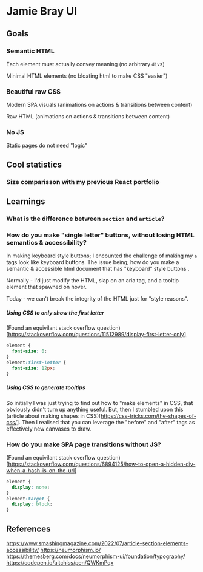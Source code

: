 # Jamie Bray UI

## Goals

### Semantic HTML

Each element must actually convey meaning (no arbitrary `div`s)

Minimal HTML elements (no bloating html to make CSS "easier")

### Beautiful raw CSS

Modern SPA visuals (animations on actions & transitions between content)

Raw HTML (animations on actions & transitions between content)

### No JS

Static pages do not need "logic"

## Cool statistics

### Size comparisson with my previous React portfolio

## Learnings

### What is the difference between `section` and `article`?



### How do you make "single letter" buttons, without losing HTML semantics & accessibility?

In making keyboard style buttons; I encounted the challenge of making my `a` tags look like keyboard buttons. The issue being; how do you make a semantic & accessible html document that has "keyboard" style buttons .

Normally - I'd just modify the HTML, slap on an aria tag, and a tooltip element that spawned on hover.

Today - we can't break the integrity of the HTML just for "style reasons".

##### Using CSS to only show the first letter

(Found an equivilant stack overflow question)[https://stackoverflow.com/questions/11512989/display-first-letter-only]

```css
element {
  font-size: 0;
}
element:first-letter {
  font-size: 12px;
}
```


##### Using CSS to generate tooltips

So initially I was just trying to find out how to "make elements" in CSS, that obviously didn't turn up anything useful. But, then I stumbled upon this (article about making shapes in CSS)[https://css-tricks.com/the-shapes-of-css/]. Then I realised that you can leverage the "before" and "after" tags as effectively new canvases to draw.


### How do you make SPA page transitions without JS?

(Found an equivilant stack overflow question)[https://stackoverflow.com/questions/6894125/how-to-open-a-hidden-div-when-a-hash-is-on-the-url]

```css
element {
  display: none;
}
element:target {
  display: block;
}
```


## References

https://www.smashingmagazine.com/2022/07/article-section-elements-accessibility/
https://neumorphism.io/
https://themesberg.com/docs/neumorphism-ui/foundation/typography/
https://codepen.io/aitchiss/pen/QWKmPqx
